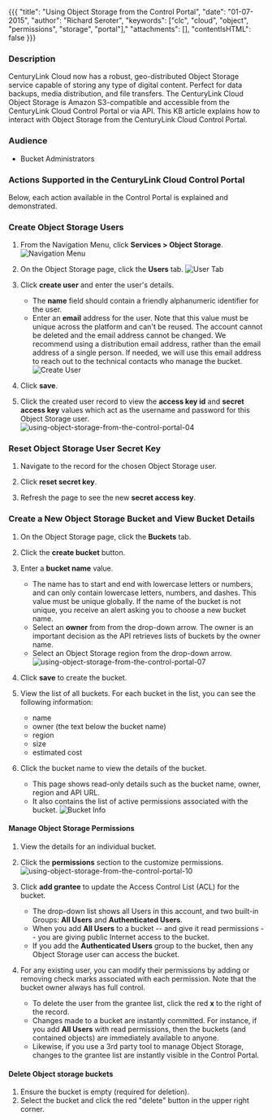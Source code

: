 {{{
  "title": "Using Object Storage from the Control Portal",
  "date": "01-07-2015",
  "author": "Richard Seroter",
  "keywords": ["clc", "cloud", "object", "permissions", "storage", "portal"],"
  "attachments": [],
  "contentIsHTML": false
}}}

### Description
CenturyLink Cloud now has a robust, geo-distributed Object Storage service capable of storing any type of digital content. Perfect for data backups, media distribution, and file transfers. The CenturyLink Cloud Object Storage is Amazon S3-compatible and accessible from the CenturyLink Cloud Control Portal or via API. This KB article explains how to interact with Object Storage from the CenturyLink Cloud Control Portal.

### Audience
* Bucket Administrators

### Actions Supported in the CenturyLink Cloud Control Portal
Below, each action available in the Control Portal is explained and demonstrated.

### Create Object Storage Users
1. From the Navigation Menu, click **Services > Object Storage**.
   ![Navigation Menu ](../../images/using-object-storage-from-the-control-portal-01.png)  

2. On the Object Storage page, click the **Users** tab.
   ![User Tab](../../images/using-object-storage-from-the-control-portal-02.png)  

3. Click **create user** and enter the user's details.
   * The **name** field should contain a friendly alphanumeric identifier for the user.
   * Enter an **email** address for the user. Note that this value must be unique across the platform and can't be reused. The account cannot be deleted and the email address cannot be changed. We recommend using a distribution email address, rather than the email address of a single person. If needed, we will use this email address to reach out to the technical contacts who manage the bucket.
  ![Create User](../../images/using-object-storage-from-the-control-portal-03.png)  

4. Click **save**.

5. Click the created user record to view the **access key id** and **secret access key** values which act as the username and password for this Object Storage user.
   ![using-object-storage-from-the-control-portal-04](../../images/using-object-storage-from-the-control-portal-04.png)  

### Reset Object Storage User Secret Key
1. Navigate to the record for the chosen Object Storage user.

2. Click **reset secret key**.

3. Refresh the page to see the new **secret access key**.

### Create a New Object Storage Bucket and View Bucket Details
1. On the Object Storage page, click the **Buckets** tab.

2. Click the **create bucket** button.

3. Enter a **bucket name** value.
   * The name has to start and end with lowercase letters or numbers, and can only contain lowercase letters, numbers, and dashes. This value must be unique globally. If the name of the bucket is not unique, you receive an alert asking you to choose a new bucket name.
   * Select an **owner** from from the drop-down arrow. The owner is an important decision as the API retrieves lists of buckets by the owner name.
   * Select an Object Storage region from the drop-down arrow.
   ![using-object-storage-from-the-control-portal-07](../../images/using-object-storage-from-the-control-portal-07.png)  

4. Click **save** to create the bucket.

5. View the list of all buckets. For each bucket in the list, you can see the following information:
   * name
   * owner (the text below the bucket name)
   * region
   * size
   * estimated cost

6. Click the bucket name to view the details of the bucket.
   * This page shows read-only details such as the bucket name, owner, region and API URL.
   * It also contains the list of active permissions associated with the bucket.
   ![Bucket Info](../../images/using-object-storage-from-the-control-portal-09.png)  

#### Manage Object Storage Permissions
1. View the details for an individual bucket.

2. Click the **permissions** section to the customize permissions.
   ![using-object-storage-from-the-control-portal-10](../../images/using-object-storage-from-the-control-portal-10.png)  

3. Click **add grantee** to update the Access Control List (ACL) for the bucket.
   * The drop-down list shows all Users in this account, and two built-in Groups: **All Users** and **Authenticated Users**.
   * When you add **All Users** to a bucket -- and give it read permissions -- you are giving public Internet access to the bucket.
   * If you add the **Authenticated Users** group to the bucket, then any Object Storage user can access the bucket.

4. For any existing user, you can modify their permissions by adding or removing check marks associated with each permission. Note that the bucket owner always has full control.
   * To delete the user from the grantee list, click the red **x** to the right of the record.
   * Changes made to a bucket are instantly committed. For instance, if you add **All Users** with read permissions, then the buckets (and contained objects) are immediately available to anyone.
   * Likewise, if you use a 3rd party tool to manage Object Storage, changes to the grantee list are instantly visible in the Control Portal.

#### Delete Object storage buckets
1. Ensure the bucket is empty (required for deletion).
2. Select the bucket and click the red "delete" button in the upper right corner.
